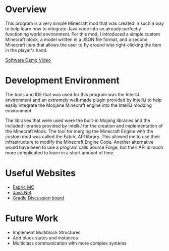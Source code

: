 # Overview

This program is a very simple Minecraft mod that was created in such a way to help learn how to integrate Java code into an already perfectly functioning world environment. For this mod, I introduced a simple custom Minecraft block, a model written in a JSON file format, and a second Minecraft item that allows the user to fly around wist right-clicking the item in the player's hand.

[Software Demo Video](http://youtube.link.goes.here)

# Development Environment

The tools and IDE that was used for this program was the IntelliJ environment and an extremely well-made plugin provided by IntelliJ to help easily integrate the Moojane Minecraft engine into the IntelliJ modding environment. 

The libraries that were used were the built-in Mojang libraries and the included libraries provided by IntelliJ for the creation and implementation of the Minecraft Mods. The tool for merging the Minecraft Engine with the custom mod was called the Fabric API library. This allowed me to use their infrastructure to modify the Minecraft Engine Code. Another alternative would have been to use a program calls Source Forge, but their API is much more complicated to learn in a short amount of time.

# Useful Websites

* [Fabric MC](https://fabricmc.net/wiki/doku.php)
* [Java.Net](https://download.java.net/java/early_access/loom/docs/api/)
* [Gradle Discussion board](https://discuss.gradle.org/)

# Future Work


* Implement Multiblock Structures
* Add block states and instances
* Multiclass communication with more complex systems 
